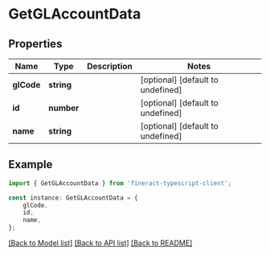 # GetGLAccountData


## Properties

Name | Type | Description | Notes
------------ | ------------- | ------------- | -------------
**glCode** | **string** |  | [optional] [default to undefined]
**id** | **number** |  | [optional] [default to undefined]
**name** | **string** |  | [optional] [default to undefined]

## Example

```typescript
import { GetGLAccountData } from 'fineract-typescript-client';

const instance: GetGLAccountData = {
    glCode,
    id,
    name,
};
```

[[Back to Model list]](../README.md#documentation-for-models) [[Back to API list]](../README.md#documentation-for-api-endpoints) [[Back to README]](../README.md)
